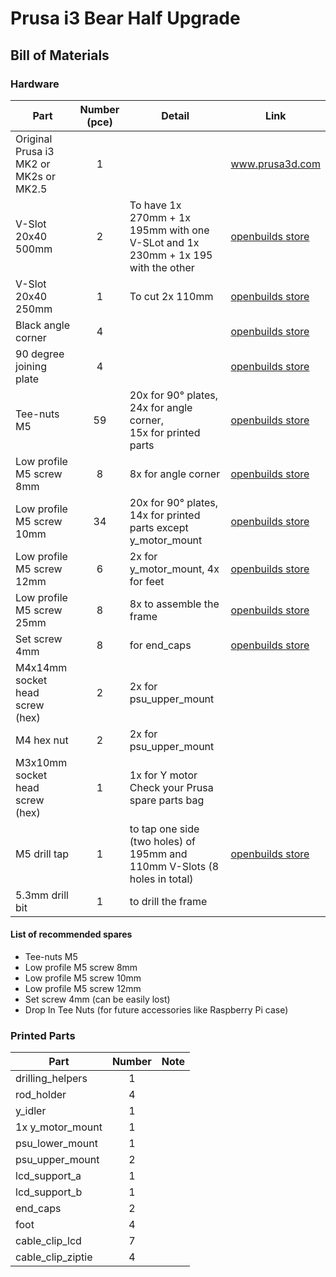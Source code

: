 # Prusa i3 Bear Half Upgrade

## Bill of Materials

### Hardware

| Part     | Number (pce) | Detail | Link |
|----------|:------:|--------|------|
| Original Prusa i3 MK2 or MK2s or MK2.5 | 1 | | www.prusa3d.com |
| V-Slot 20x40 500mm | 2 | To have 1x 270mm + 1x 195mm with one V-SLot and 1x 230mm + 1x 195 with the other | [openbuilds store](http://openbuildspartstore.com/v-slot-20x40-linear-rail/) |
| V-Slot 20x40 250mm | 1 | To cut 2x 110mm | [openbuilds store](http://openbuildspartstore.com/v-slot-20x40-linear-rail/) |
| Black angle corner | 4 | | [openbuilds store](http://openbuildspartstore.com/black-angle-corner-connector/) |
| 90 degree joining plate | 4 | | [openbuilds store](http://openbuildspartstore.com/90-degree-joining-plate/) |
| Tee-nuts M5 | 59 | 20x for 90° plates,<br> 24x for angle corner,<br> 15x for printed parts | [openbuilds store](http://openbuildspartstore.com/tee-nuts-10-pack/) |
| Low profile M5 screw 8mm | 8 | 8x for angle corner | [openbuilds store](http://openbuildspartstore.com/low-profile-screws-m5-10-pack/) |
| Low profile M5 screw 10mm | 34 | 20x for 90° plates,<br> 14x for printed parts except y_motor_mount | [openbuilds store](http://openbuildspartstore.com/low-profile-screws-m5-10-pack/) |
| Low profile M5 screw 12mm | 6 | 2x for y_motor_mount, 4x for feet | [openbuilds store](http://openbuildspartstore.com/low-profile-screws-m5-10-pack/) |
| Low profile M5 screw 25mm | 8 | 8x to assemble the frame | [openbuilds store](http://openbuildspartstore.com/low-profile-screws-m5-10-pack/) |
| Set screw 4mm | 8 | for end_caps | [openbuilds store](http://openbuildspartstore.com/set-screw/) |
| M4x14mm socket head screw (hex) | 2 | 2x for psu_upper_mount | |
| M4 hex nut | 2 | 2x for psu_upper_mount  | |
| M3x10mm socket head screw (hex) | 1 | 1x for Y motor <br>Check your Prusa spare parts bag | |
| M5 drill tap | 1 | to tap one side (two holes) of 195mm and 110mm V-Slots (8 holes in total) | [openbuilds store](http://openbuildspartstore.com/m5-drill-tap/) |
| 5.3mm drill bit | 1 | to drill the frame | |


#### List of recommended spares
* Tee-nuts M5
* Low profile M5 screw 8mm
* Low profile M5 screw 10mm
* Low profile M5 screw 12mm
* Set screw 4mm (can be easily lost)
* Drop In Tee Nuts (for future accessories like Raspberry Pi case)


### Printed Parts

| Part     | Number | Note |
|----------|:------:|------|
| drilling_helpers  | 1 | |
| rod_holder        | 4 | |
| y_idler           | 1 | |
| 1x y_motor_mount  | 1 | |
| psu_lower_mount   | 1 | |
| psu_upper_mount   | 2 | |
| lcd_support_a     | 1 | |
| lcd_support_b     | 1 | |
| end_caps          | 2 | |
| foot              | 4 | |
| cable_clip_lcd    | 7 | |
| cable_clip_ziptie | 4 | |